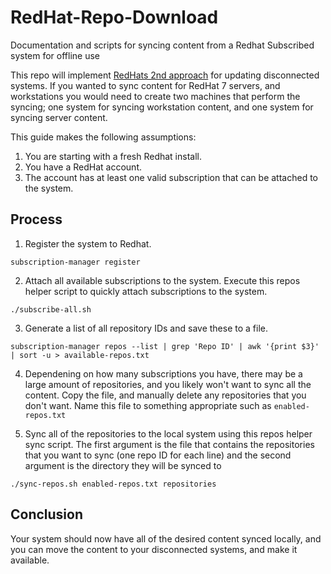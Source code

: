 # RedHat-Repo-Download
Documentation and scripts for syncing content from a Redhat Subscribed system for offline use

This repo will implement [RedHats 2nd approach](https://access.redhat.com/solutions/29269) for updating disconnected systems.
If you wanted to sync content for RedHat 7 servers, and workstations you would need to create two machines that perform the syncing; one system for syncing workstation content, and one system for syncing server content.

This guide makes the following assumptions:

1. You are starting with a fresh Redhat install.
1. You have a RedHat account.
1. The account has at least one valid subscription that can be attached to the system.


## Process
1. Register the system to Redhat.
```
subscription-manager register
```

2. Attach all available subscriptions to the system. Execute this repos helper script to quickly attach subscriptions to the system.
```
./subscribe-all.sh
```

3. Generate a list of all repository IDs and save these to a file.
```
subscription-manager repos --list | grep 'Repo ID' | awk '{print $3}' | sort -u > available-repos.txt
```

4. Dependening on how many subscriptions you have, there may be a large amount of repositories, and you likely won't want to sync all the content. Copy the file, and manually delete any repositories that you don't want. Name this file to something appropriate such as `enabled-repos.txt`

5. Sync all of the repositories to the local system using this repos helper sync script. The first argument is the file that contains the repositories that you want to sync (one repo ID for each line) and the second argument is the directory they will be synced to
```
./sync-repos.sh enabled-repos.txt repositories
```

## Conclusion

Your system should now have all of the desired content synced locally, and you can move the content to your disconnected systems, and make it available.
